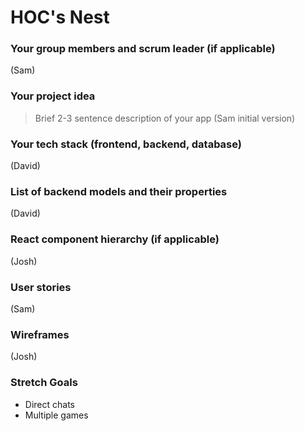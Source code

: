 # HOC's Nest

### Your group members and scrum leader (if applicable) 
(Sam)

### Your project idea 
>Brief 2-3 sentence description of your app
(Sam initial version)

### Your tech stack (frontend, backend, database)
(David)

### List of backend models and their properties
(David)

### React component hierarchy (if applicable)
(Josh)

### User stories
(Sam)

### Wireframes
(Josh)

### Stretch Goals
* Direct chats
* Multiple games
